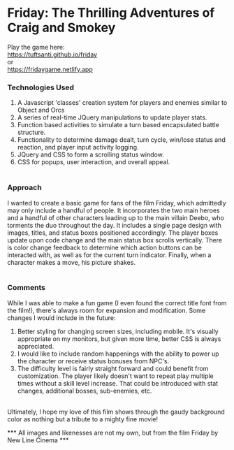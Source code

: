 # Friday: The Thrilling Adventures of Craig and Smokey
Play the game here:  
https://tuftsanti.github.io/friday  
or  
https://fridaygame.netlify.app  

### Technologies Used
1. A Javascript 'classes' creation system for players and enemies similar to Object and Orcs<br>
2. A series of real-time JQuery manipulations to update player stats.<br>
3. Function based activities to simulate a turn based encapsulated battle structure.<br>
4. Functionality to determine damage dealt, turn cycle, win/lose status and reaction, and player input activity logging.<br>
5. JQuery and CSS to form a scrolling status window.<br>
6. CSS for popups, user interaction, and overall appeal.<br><br>

### Approach
I wanted to create a basic game for fans of the film Friday, which admittedly may only include a handful of people. It incorporates the two main heroes and a handful of other characters leading up to the main villain Deebo, who torments the duo throughout the day. It includes a single page design with images, titles, and status boxes positioned accordingly. The player boxes update upon code change and the main status box scrolls vertically. There is color change feedback to determine which action buttons can be interacted with, as well as for the current turn indicator. Finally, when a character makes a move, his picture shakes. <br><br>

### Comments
While I was able to make a fun game (I even found the correct title font from the film!), there's always room for expansion and modification. Some changes I would include in the future:<br>
1. Better styling for changing screen sizes, including mobile. It's visually appropriate on my monitors, but given more time, better CSS is always appreciated.
2. I would like to include random happenings with the ability to power up the character or receive status bonuses from NPC's. 
3. The difficulty level is fairly straight forward and could benefit from customization. The player likely doesn't want to repeat play multiple times without a skill level increase. That could be introduced with stat changes, additional bosses, sub-enemies, etc.<br><br>

Ultimately, I hope my love of this film shows through the gaudy background color as nothing but a tribute to a mighty fine movie!

*** All images and likenesses are not my own, but from the film Friday by New Line Cinema *** 
